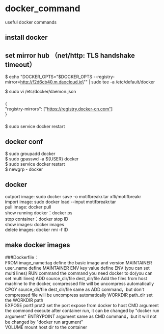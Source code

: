 # docker_command
useful docker commands

## install docker


## set mirror hub （net/http: TLS handshake timeout）
$ echo "DOCKER_OPTS=\"\$DOCKER_OPTS --registry-mirror=http://f2d6cb40.m.daocloud.io\"" | sudo tee -a /etc/default/docker  

$ sudo vi /etc/docker/daemon.json
###
{   
  "registry-mirrors": ["https://registry.docker-cn.com"]  
}
###

$ sudo service docker restart 

## docker conf
$ sudo groupadd docker    
$ sudo gpasswd -a ${USER} docker  
$ sudo service docker restart   
$ newgrp - docker 


## docker 
outport image: sudo docker save -o motifbreakr.tar xfli/motifbreakr    
import image: sudo docker load --input motifbreakr.tar   
pull image: docker pull <name>   
show running docker：docker ps  
stop container：docker stop ID   
show images: docker images   
delete images: docker rmi -f ID  

## make docker images
###Dockerfile：  
FROM image_name:tag                   define the basic image and version
MAINTAINER user_name                  define MAINTAINER
ENV key value                         define ENV (you can set multi lines)
RUN command                           the command you need docker to do(you can set multi lines) 
ADD source_dir/file dest_dir/file	    Add the files from host machine to the docker, compressed file will be uncompress automatically  
CPOY source_dir/file dest_dir/file	  same as ADD command，but don't compressed file will be uncompress automatically 
WORKDIR path_dir	                    set the WORKDIR path  
EXPOSE port1 prot2	                  set the port expose from docker to host 
CMD argument	                        the commond execute after container run, it can be changed by "docker run argument"
ENTRYPOINT argument	                  same as CMD command，but it will not be changed by "docker run argument"  
VOLUME	                              mount host dir to the container

